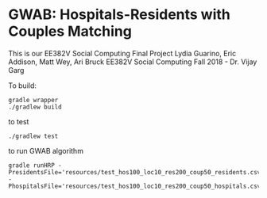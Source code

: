 # GWAB: Hospitals-Residents with Couples Matching
This is our EE382V Social Computing Final Project
Lydia Guarino, Eric Addison, Matt Wey, Ari Bruck
EE382V Social Computing Fall 2018 - Dr. Vijay Garg


To build:
```
gradle wrapper
./gradlew build
```

to test
```
./gradlew test
```

to run GWAB algorithm
```
gradle runHRP -PresidentsFile='resources/test_hos100_loc10_res200_coup50_residents.csv' -PhospitalsFile='resources/test_hos100_loc10_res200_coup50_hospitals.csv
```
